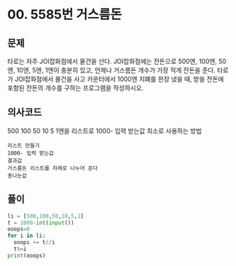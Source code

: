 # 00. 5585번 거스름돈
## 문제
타로는 자주 JOI잡화점에서 물건을 산다.
JOI잡화점에는 잔돈으로 500엔, 100엔, 50엔, 10엔, 5엔, 1엔이 충분히 있고, 언제나 거스름돈 개수가 가장 적게 잔돈을 준다.
타로가 JOI잡화점에서 물건을 사고 카운터에서 1000엔 지폐를 한장 냈을 때, 받을 잔돈에 포함된 잔돈의 개수를 구하는 프로그램을 작성하시오.
## 의사코드
500 100 50 10 5 1엔을 리스트로
1000- 입력 받는값
최소로 사용하는 방법

```
리스트 만들기
1000- 입력 받는값
결과값
거스름돈 리스트를 차례로 나누어 준다
총나눈값
```

## 풀이
```python
li = [500,100,50,10,5,1]
t = 1000-int(input())
ooops=0
for i in li:
  ooops += t//i
  t%=i
print(ooops)
```
